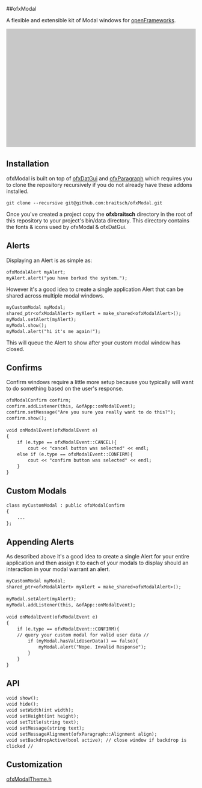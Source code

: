 ##ofxModal

A flexible and extensible kit of Modal windows for [openFrameworks](http://openframeworks.cc/).

![ofxModalAlert](./readme-imgs/ofxModalAlert.gif)

## Installation

ofxModal is built on top of [ofxDatGui](https://github.com/braitsch/ofxDatGui) and [ofxParagraph](https://github.com/braitsch/ofxParagraph) which requires you to clone the repository recursively if you do not already have these addons installed.

	git clone --recursive git@github.com:braitsch/ofxModal.git


Once you've created a project copy the **ofxbraitsch** directory in the root of this repository to your project's bin/data directory. This directory contains the fonts & icons used by ofxModal & ofxDatGui.

## Alerts
Displaying an Alert is as simple as:

	ofxModalAlert myAlert;
	myAlert.alert("you have borked the system.");

However it's a good idea to create a single application Alert that can be shared across multiple modal windows.

	myCustomModal myModal;
	shared_ptr<ofxModalAlert> myAlert = make_shared<ofxModalAlert>();
	myModal.setAlert(myAlert);
	myModal.show();
	myModal.alert("hi it's me again!");
	
This will queue the Alert to show after your custom modal window has closed.

## Confirms
Confirm windows require a little more setup because you typically will want to do something based on the user's response.

	ofxModalConfirm confirm;
	confirm.addListener(this, &ofApp::onModalEvent);
	confirm.setMessage("Are you sure you really want to do this?");
	confirm.show();
	
	void onModalEvent(ofxModalEvent e)
	{
		if (e.type == ofxModalEvent::CANCEL){
			cout << "cancel button was selected" << endl;
		else if (e.type == ofxModalEvent::CONFIRM){
			cout << "confirm button was selected" << endl;
		}
	}

## Custom Modals

	class myCustomModal : public ofxModalConfirm
	{
		...
	};

## Appending Alerts
As described above it's a good idea to create a single Alert for your entire application and then assign it to each of your modals to display should an interaction in your modal warrant an alert.

	myCustomModal myModal;
	shared_ptr<ofxModalAlert> myAlert = make_shared<ofxModalAlert>();

	myModal.setAlert(myAlert);
	myModal.addListener(this, &ofApp::onModalEvent);
	
	void onModalEvent(ofxModalEvent e)
	{
		if (e.type == ofxModalEvent::CONFIRM){
		// query your custom modal for valid user data //
			if (myModal.hasValidUserData() == false){
				myModal.alert("Nope. Invalid Response");
			}
		}
	}

## API

	void show();
	void hide();
	void setWidth(int width);
	void setHeight(int height);
	void setTitle(string text);
	void setMessage(string text);
	void setMessageAlignment(ofxParagraph::Alignment align);
	void setBackdropActive(bool active); // close window if backdrop is clicked //

## Customization

[ofxModalTheme.h](https://github.com/braitsch/ofxModal/blob/master/src/themes/ofxModalTheme.h)